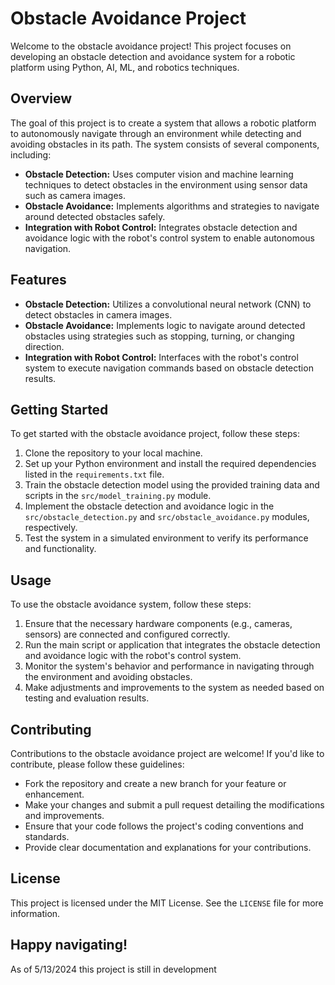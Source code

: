 # Obstacle Avoidance Project

Welcome to the obstacle avoidance project! This project focuses on developing an obstacle detection and avoidance system for a robotic platform using Python, AI, ML, and robotics techniques.

## Overview

The goal of this project is to create a system that allows a robotic platform to autonomously navigate through an environment while detecting and avoiding obstacles in its path. The system consists of several components, including:

- **Obstacle Detection:** Uses computer vision and machine learning techniques to detect obstacles in the environment using sensor data such as camera images.
- **Obstacle Avoidance:** Implements algorithms and strategies to navigate around detected obstacles safely.
- **Integration with Robot Control:** Integrates obstacle detection and avoidance logic with the robot's control system to enable autonomous navigation.

## Features

- **Obstacle Detection:** Utilizes a convolutional neural network (CNN) to detect obstacles in camera images.
- **Obstacle Avoidance:** Implements logic to navigate around detected obstacles using strategies such as stopping, turning, or changing direction.
- **Integration with Robot Control:** Interfaces with the robot's control system to execute navigation commands based on obstacle detection results.

## Getting Started

To get started with the obstacle avoidance project, follow these steps:

1. Clone the repository to your local machine.
2. Set up your Python environment and install the required dependencies listed in the `requirements.txt` file.
3. Train the obstacle detection model using the provided training data and scripts in the `src/model_training.py` module.
4. Implement the obstacle detection and avoidance logic in the `src/obstacle_detection.py` and `src/obstacle_avoidance.py` modules, respectively.
5. Test the system in a simulated environment to verify its performance and functionality.

## Usage

To use the obstacle avoidance system, follow these steps:

1. Ensure that the necessary hardware components (e.g., cameras, sensors) are connected and configured correctly.
2. Run the main script or application that integrates the obstacle detection and avoidance logic with the robot's control system.
3. Monitor the system's behavior and performance in navigating through the environment and avoiding obstacles.
4. Make adjustments and improvements to the system as needed based on testing and evaluation results.

## Contributing

Contributions to the obstacle avoidance project are welcome! If you'd like to contribute, please follow these guidelines:

- Fork the repository and create a new branch for your feature or enhancement.
- Make your changes and submit a pull request detailing the modifications and improvements.
- Ensure that your code follows the project's coding conventions and standards.
- Provide clear documentation and explanations for your contributions.

## License

This project is licensed under the MIT License. See the `LICENSE` file for more information.

## Happy navigating!

As of 5/13/2024 this project is still in development
